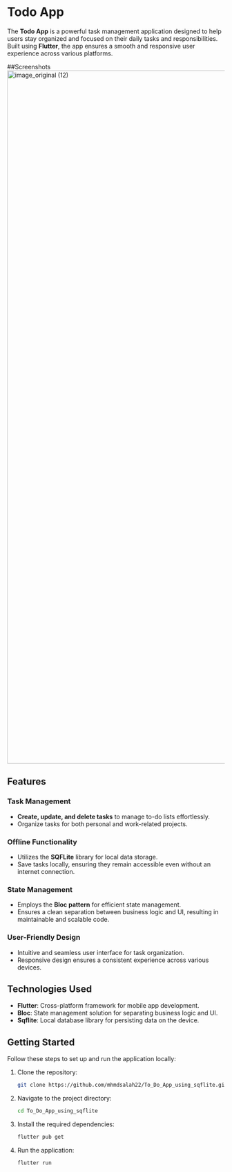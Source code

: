 # Todo App

The **Todo App** is a powerful task management application designed to help users stay organized and focused on their daily tasks and responsibilities. Built using **Flutter**, the app ensures a smooth and responsive user experience across various platforms.

##Screenshots
<img width="1600" alt="image_original (12)" src="https://github.com/user-attachments/assets/5d350bec-8f71-4b0a-a218-4bf799447956" />

## Features

### Task Management
- **Create, update, and delete tasks** to manage to-do lists effortlessly.
- Organize tasks for both personal and work-related projects.

### Offline Functionality
- Utilizes the **SQFLite** library for local data storage.
- Save tasks locally, ensuring they remain accessible even without an internet connection.

### State Management
- Employs the **Bloc pattern** for efficient state management.
- Ensures a clean separation between business logic and UI, resulting in maintainable and scalable code.

### User-Friendly Design
- Intuitive and seamless user interface for task organization.
- Responsive design ensures a consistent experience across various devices.

## Technologies Used
- **Flutter**: Cross-platform framework for mobile app development.
- **Bloc**: State management solution for separating business logic and UI.
- **Sqflite**: Local database library for persisting data on the device.

## Getting Started

Follow these steps to set up and run the application locally:

1. Clone the repository:
   ```bash
   git clone https://github.com/mhmdsalah22/To_Do_App_using_sqflite.git
2. Navigate to the project directory:
   ```bash
   cd To_Do_App_using_sqflite
3. Install the required dependencies:
   ```bash
   flutter pub get
4. Run the application:
   ```bash
   flutter run





   
   
   
